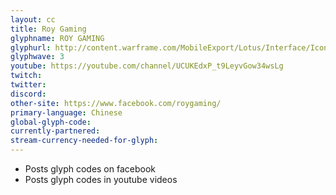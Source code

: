 ```yaml
---
layout: cc
title: Roy Gaming
glyphname: ROY GAMING
glyphurl: http://content.warframe.com/MobileExport/Lotus/Interface/Icons/Player/ContentCreators/RoyGaming.png
glyphwave: 3
youtube: https://youtube.com/channel/UCUKEdxP_t9LeyvGow34wsLg
twitch: 
twitter: 
discord: 
other-site: https://www.facebook.com/roygaming/
primary-language: Chinese
global-glyph-code: 
currently-partnered: 
stream-currency-needed-for-glyph: 
---
```

* Posts glyph codes on facebook
* Posts glyph codes in youtube videos
